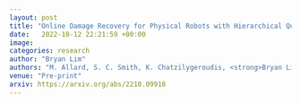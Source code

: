 ```yaml
---
layout: post
title: "Online Damage Recovery for Physical Robots with Hierarchical Quality-Diversity"
date:   2022-10-12 22:21:59 +00:00
image: 
categories: research
author: "Bryan Lim"
authors: "M. Allard, S. C. Smith, K. Chatzilygeroudis, <strong>Bryan Lim*</strong>, A. Cully"
venue: "Pre-print"
arxiv: https://arxiv.org/abs/2210.09918
---
```

 
